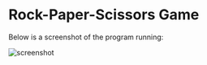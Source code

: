 # Rock-Paper-Scissors Game

Below is a screenshot of the program running:

![screenshot](https://github.com/user-attachments/assets/81e11508-f7d1-4166-ba64-8cb8063fd7e9)
